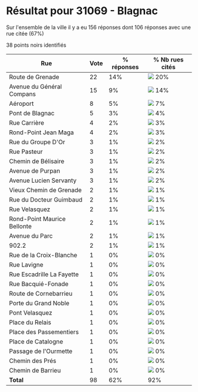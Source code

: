 # Résultat pour 31069 - Blagnac

Sur l'ensemble de la ville il y a eu 156 réponses dont 106 réponses avec une rue citée (67%)

38 points noirs identifiés

| Rue | Vote | % réponses | % Nb rues cités|
|-----|------|------------|----------------|
| Route de Grenade | 22 | 14% | <img src="../../img/bar_20.gif" />&nbsp;20%|
| Avenue du Général Compans | 15 | 9% | <img src="../../img/bar_14.gif" />&nbsp;14%|
| Aéroport | 8 | 5% | <img src="../../img/bar_7.gif" />&nbsp;7%|
| Pont de Blagnac | 5 | 3% | <img src="../../img/bar_4.gif" />&nbsp;4%|
| Rue Carrière | 4 | 2% | <img src="../../img/bar_3.gif" />&nbsp;3%|
| Rond-Point Jean Maga | 4 | 2% | <img src="../../img/bar_3.gif" />&nbsp;3%|
| Rue du Groupe D'Or | 3 | 1% | <img src="../../img/bar_2.gif" />&nbsp;2%|
| Rue Pasteur | 3 | 1% | <img src="../../img/bar_2.gif" />&nbsp;2%|
| Chemin de Bélisaire | 3 | 1% | <img src="../../img/bar_2.gif" />&nbsp;2%|
| Avenue de Purpan | 3 | 1% | <img src="../../img/bar_2.gif" />&nbsp;2%|
| Avenue Lucien Servanty | 3 | 1% | <img src="../../img/bar_2.gif" />&nbsp;2%|
| Vieux Chemin de Grenade | 2 | 1% | <img src="../../img/bar_1.gif" />&nbsp;1%|
| Rue du Docteur Guimbaud | 2 | 1% | <img src="../../img/bar_1.gif" />&nbsp;1%|
| Rue Velasquez | 2 | 1% | <img src="../../img/bar_1.gif" />&nbsp;1%|
| Rond-Point Maurice Bellonte | 2 | 1% | <img src="../../img/bar_1.gif" />&nbsp;1%|
| Avenue du Parc | 2 | 1% | <img src="../../img/bar_1.gif" />&nbsp;1%|
| 902.2 | 2 | 1% | <img src="../../img/bar_1.gif" />&nbsp;1%|
| Rue de la Croix-Blanche | 1 | 0% | <img src="../../img/bar_0.gif" />&nbsp;0%|
| Rue Lavigne | 1 | 0% | <img src="../../img/bar_0.gif" />&nbsp;0%|
| Rue Escadrille La Fayette | 1 | 0% | <img src="../../img/bar_0.gif" />&nbsp;0%|
| Rue Bacquié-Fonade | 1 | 0% | <img src="../../img/bar_0.gif" />&nbsp;0%|
| Route de Cornebarrieu | 1 | 0% | <img src="../../img/bar_0.gif" />&nbsp;0%|
| Porte du Grand Noble | 1 | 0% | <img src="../../img/bar_0.gif" />&nbsp;0%|
| Pont Velasquez | 1 | 0% | <img src="../../img/bar_0.gif" />&nbsp;0%|
| Place du Relais | 1 | 0% | <img src="../../img/bar_0.gif" />&nbsp;0%|
| Place des Passementiers | 1 | 0% | <img src="../../img/bar_0.gif" />&nbsp;0%|
| Place de Catalogne | 1 | 0% | <img src="../../img/bar_0.gif" />&nbsp;0%|
| Passage de l'Ourmette | 1 | 0% | <img src="../../img/bar_0.gif" />&nbsp;0%|
| Chemin des Prés | 1 | 0% | <img src="../../img/bar_0.gif" />&nbsp;0%|
| Chemin de Barrieu | 1 | 0% | <img src="../../img/bar_0.gif" />&nbsp;0%|
| **Total** | 98 | 62% | 92%|
